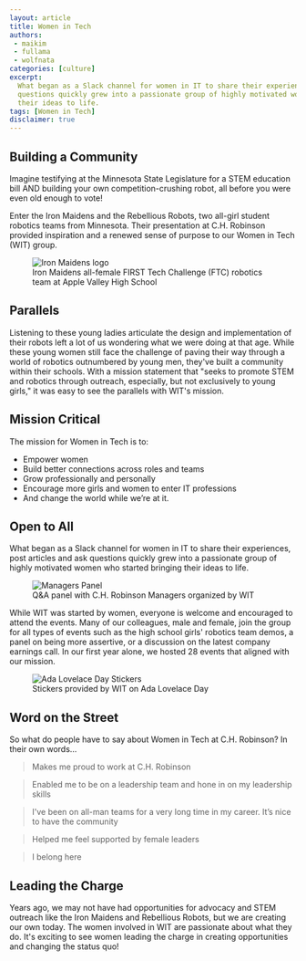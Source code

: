 ```yaml
---
layout: article
title: Women in Tech
authors:
 - maikim
 - fullama
 - wolfnata
categories: [culture]
excerpt:
  What began as a Slack channel for women in IT to share their experiences, post articles, and ask
  questions quickly grew into a passionate group of highly motivated women who started bringing
  their ideas to life.
tags: [Women in Tech]
disclaimer: true
---
```


## Building a Community 
Imagine testifying at the Minnesota State Legislature for a STEM education bill AND building your own competition-crushing robot, all before you were even old enough to vote!

Enter the Iron Maidens and the Rebellious Robots, two all-girl student robotics teams from Minnesota. Their presentation at C.H. Robinson provided inspiration and a renewed sense of purpose to our Women in Tech (WIT) group.

<figure>
  <img src="{{site.url}}{{site.baseurl}}/images/posts/2018/iron-maidens-logo.png"
   alt="Iron Maidens logo"
   aria-label="Iron Maidens Robotics team logo">
   <figcaption>Iron Maidens all-female FIRST Tech Challenge (FTC) robotics team at Apple Valley High School</figcaption>
</figure>

## Parallels 
Listening to these young ladies articulate the design and implementation of their robots left a lot of us wondering what we were doing at that age. While these young women still face the challenge of paving their way through a world of robotics outnumbered by young men, they've built a community within their schools. With a mission statement that "seeks to promote STEM and robotics through outreach, especially, but not exclusively to young girls," it was easy to see the parallels with WIT's mission.   

## Mission Critical  
The mission for Women in Tech is to: 
-	Empower women 
-	Build better connections across roles and teams  
-	Grow professionally and personally 
-	Encourage more girls and women to enter IT professions 
-	And change the world while we’re at it. 

## Open to All
What began as a Slack channel for women in IT to share their experiences, post articles and ask questions quickly grew into a passionate group of highly motivated women who started bringing their ideas to life.

<figure>
  <img src="{{site.url}}{{site.baseurl}}/images/posts/2018/wit-managers-panel.jpg"
   alt="Managers Panel"
   aria-label="Q&A panel with C.H. Robinson Managers organized by WIT">
   <figcaption>Q&A panel with C.H. Robinson Managers organized by WIT</figcaption>
</figure>

While WIT was started by women, everyone is welcome and encouraged to attend the events. Many of our colleagues, male and female, join the group for all types of events such as the high school girls' robotics team demos, a panel on being more assertive, or a discussion on the latest company earnings call. In our first year alone, we hosted 28 events that aligned with our mission.  

<figure>
  <img src="{{site.url}}{{site.baseurl}}/images/posts/2018/ada-lovelace-day-stickers.jpg"
   alt="Ada Lovelace Day Stickers"
   aria-label="Stickers from Ada Lovelace Day">
   <figcaption>Stickers provided by WIT on Ada Lovelace Day</figcaption>
</figure>

## Word on the Street
So what do people have to say about Women in Tech at C.H. Robinson? In their own words…
> Makes me proud to work at C.H. Robinson

> Enabled me to be on a leadership team and hone in on my leadership skills

> I've been on all-man teams for a very long time in my career. It’s nice to have the community

> Helped me feel supported by female leaders

> I belong here

## Leading the Charge
Years ago, we may not have had opportunities for advocacy and STEM outreach like the Iron Maidens and Rebellious Robots, but we are creating our own today. The women involved in WIT are passionate about what they do. It's exciting to see women leading the charge in creating opportunities and changing the status quo!
